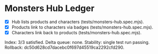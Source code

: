 # Monsters Hub Ledger

- [x] Hub lists products and characters (tests/monsters-hub.spec.mjs).
- [x] Products link to characters via badges (tests/monsters-hub.spec.mjs).
- [x] Characters link back to products (tests/monsters-hub.spec.mjs).

Index: 3/3 satisfied.
Delta queue: none.
Stability: single test run passing.
Rollback: dc50d628cd7dacebc0f697d45519ca2292cfd290.

